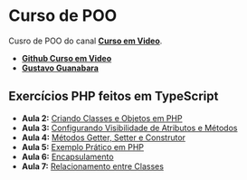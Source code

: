 # Curso de POO

Cusro de POO do canal **[Curso em Video](https://www.youtube.com/user/cursosemvideo)**.
- **[Github Curso em Video](https://github.com/cursoemvideo)**
- **[Gustavo Guanabara](https://github.com/gustavoguanabara)**

## Exercícios PHP feitos em TypeScript

- __Aula 2:__ [Criando Classes e Objetos em PHP](https://youtu.be/djYrOHJc5Jg?list=PLHz_AreHm4dmGuLII3tsvryMMD7VgcT7x)
- __Aula 3:__ [Configurando Visibilidade de Atributos e Métodos](https://youtu.be/48NaNTtcguA?list=PLHz_AreHm4dmGuLII3tsvryMMD7VgcT7x)
- __Aula 4:__ [Métodos Getter, Setter e Construtor](https://youtu.be/0G566D5qGH8?list=PLHz_AreHm4dmGuLII3tsvryMMD7VgcT7x)
- __Aula 5:__ [Exemplo Prático em PHP](https://youtu.be/KR9xaLwTw-E?list=PLHz_AreHm4dmGuLII3tsvryMMD7VgcT7x)
- __Aula 6:__ [Encapsulamento](https://youtu.be/ITV8l371MZw?list=PLHz_AreHm4dmGuLII3tsvryMMD7VgcT7x)
- __Aula 7:__ [Relacionamento entre Classes](https://youtu.be/GLHbxDU9iBA?list=PLHz_AreHm4dmGuLII3tsvryMMD7VgcT7x)
